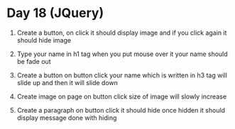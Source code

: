 # Day 18 (JQuery)

1. Create a button,  on click it should display image and if you click again it should hide image

2. Type your name in h1 tag when you put mouse over it your name should be fade out

3. Create a button on button click your name which is written in h3 tag will slide up and then it will slide down  

4. Create image on page on button click size of image will slowly increase

5. Create a paragraph on button click it should hide once hidden it should display message done with hiding
